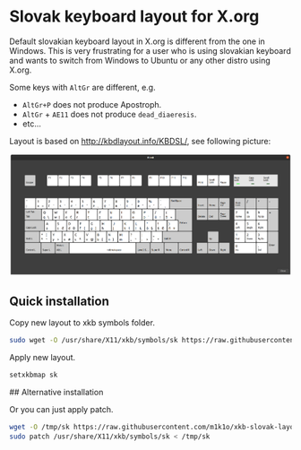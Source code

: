 # Slovak keyboard layout for X.org

Default slovakian keyboard layout in X.org is different from the one in Windows. This is very frustrating for a user who is using slovakian keyboard and wants to switch from Windows to Ubuntu or any other distro using X.org.

Some keys with `AltGr` are different, e.g.
- `AltGr+P` does not produce Apostroph.
- `AltGr` + `AE11` does not produce `dead_diaeresis`.
- etc...

Layout is based on http://kbdlayout.info/KBDSL/, see following picture:

![Slovak layout](layout.png)

## Quick installation

Copy new layout to xkb symbols folder.

```bash
sudo wget -O /usr/share/X11/xkb/symbols/sk https://raw.githubusercontent.com/m1k1o/xkb-slovak-layout/master/sk
```

Apply new layout.

```bash
setxkbmap sk
```

## Alternative installation

Or you can just apply patch.

```bash
wget -O /tmp/sk https://raw.githubusercontent.com/m1k1o/xkb-slovak-layout/master/sk
sudo patch /usr/share/X11/xkb/symbols/sk < /tmp/sk
```
